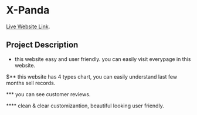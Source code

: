 # X-Panda

[Live Website Link](https://x-panda07.netlify.app).

## Project Description

* this website easy and user friendly. you can easily visit everypage in this website.

$** this website has 4 types chart, you can easily understand last few months sell records.

*** you can see customer reviews.

**** clean & clear customizantion, beautiful looking user friendly.
